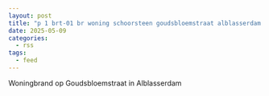 ```yaml
---
layout: post
title: "p 1 brt-01 br woning schoorsteen goudsbloemstraat alblasserdam 186951 186732"
date: 2025-05-09
categories: 
  - rss
tags: 
  - feed
---
```


Woningbrand op Goudsbloemstraat in Alblasserdam
